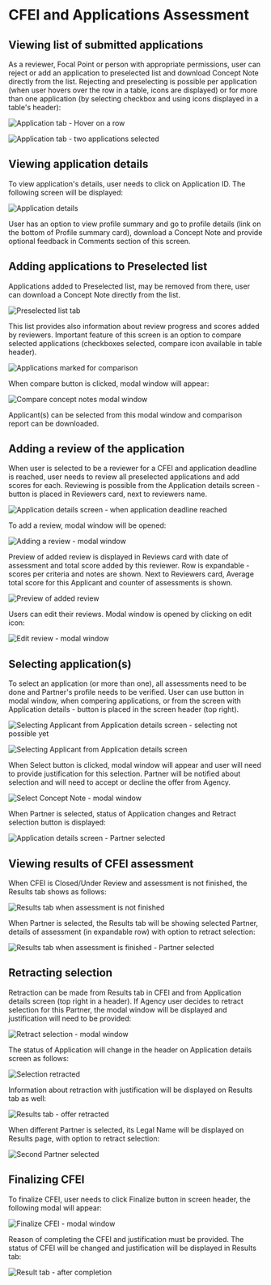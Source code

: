# CFEI and Applications Assessment

## Viewing list of submitted applications

As a reviewer, Focal Point or person with appropriate permissions, user can reject or add an application to preselected list and download Concept Note directly from the list. Rejecting and preselecting is possible per application \(when user hovers over the row in a table, icons are displayed\) or for more than one application \(by selecting checkbox and using icons displayed in a table's header\):

![Application tab - Hover on a row](../.gitbook/assets/screen-shot-2018-04-11-at-13.13.22.png)

![Application tab - two applications selected](../.gitbook/assets/screen-shot-2018-04-11-at-13.44.12.png)

## Viewing application details

To view application's details, user needs to click on Application ID. The following screen will be displayed:

![Application details](../.gitbook/assets/screen-shot-2018-04-11-at-13.10.25.png)

User has an option to view profile summary and go to profile details \(link on the bottom of Profile summary card\), download a Concept Note and provide optional feedback in Comments section of this screen.

## Adding applications to Preselected list

Applications added to Preselected list, may be removed from there, user can download a Concept Note directly from the list. 

![Preselected list tab](../.gitbook/assets/screen-shot-2018-04-11-at-16.34.16.png)

This list provides also information about review progress and scores added by reviewers. Important feature of this screen is an option to compare selected applications \(checkboxes selected, compare icon available in table header\).

![Applications marked for comparison](../.gitbook/assets/screen-shot-2018-04-11-at-16.32.18.png)

When compare button is clicked, modal window will appear:

![Compare concept notes modal window](../.gitbook/assets/screen-shot-2018-04-11-at-16.30.52.png)

Applicant\(s\) can be selected from this modal window and comparison report can be downloaded.

## Adding a review of the application

When user is selected to be a reviewer for a CFEI and application deadline is reached, user needs to review all preselected applications and add scores for each. Reviewing is possible from the Application details screen - button is placed in Reviewers card, next to reviewers name.

![Application details screen - when application deadline reached](../.gitbook/assets/screen-shot-2018-04-11-at-16.01.18.png)

To add a review, modal window will be opened:

![Adding a review - modal window](../.gitbook/assets/screen-shot-2018-04-11-at-16.06.03.png)

Preview of added review is displayed in Reviews card with date of assessment and total score added by this reviewer. Row is expandable - scores per criteria and notes are shown. Next to Reviewers card, Average total score for this Applicant and counter of assessments is shown.

![Preview of added review](../.gitbook/assets/screen-shot-2018-04-12-at-11.09.39.png)

Users can edit their reviews. Modal window is opened by clicking on edit icon:

![Edit review - modal window](../.gitbook/assets/screen-shot-2018-04-12-at-11.31.26.png)



## Selecting application\(s\)

To select an application \(or more than one\), all assessments need to be done and Partner's profile needs to be verified. User can use button in modal window, when compering applications, or from the screen with Application details - button is placed in the screen header \(top right\).

![Selecting Applicant from Application details screen - selecting not possible yet](../.gitbook/assets/screen-shot-2018-04-12-at-11.33.23%20%281%29.png)

![Selecting Applicant from Application details screen](../.gitbook/assets/screen-shot-2018-04-12-at-11.44.02%20%281%29.png)

When Select button is clicked, modal window will appear and user will need to provide justification for this selection. Partner will be notified about selection and will need to accept or decline the offer from Agency.

![Select Concept Note - modal window](../.gitbook/assets/screen-shot-2018-04-12-at-11.47.53.png)

When Partner is selected, status of Application changes and Retract selection button is displayed:

![Application details screen - Partner selected](../.gitbook/assets/screen-shot-2018-04-12-at-11.57.26.png)

## Viewing results of CFEI assessment

When CFEI is Closed/Under Review and assessment is not finished, the Results tab shows as follows:

![Results tab when assessment is not finished](../.gitbook/assets/screen-shot-2018-04-12-at-11.39.49.png)

When Partner is selected, the Results tab will be showing selected Partner, details of assessment \(in expandable row\) with option to retract selection:

![Results tab when assessment is finished - Partner selected](../.gitbook/assets/screen-shot-2018-04-12-at-11.59.10.png)



## Retracting selection

Retraction can be made from Results tab in CFEI and from Application details screen \(top right in a header\). If Agency user decides to retract selection for this Partner, the modal window will be displayed and justification will need to be provided:

![Retract selection - modal window](../.gitbook/assets/screen-shot-2018-04-12-at-12.06.38.png)

The status of Application will change in the header on Application details screen as follows:

![Selection retracted](../.gitbook/assets/screen-shot-2018-04-12-at-12.44.18.png)

Information about retraction with justification will be displayed on Results tab as well:

![Results tab - offer retracted](../.gitbook/assets/screen-shot-2018-04-12-at-12.46.05.png)

When different Partner is selected, its Legal Name will be displayed on Results page, with option to retract selection:

![Second Partner selected](../.gitbook/assets/screen-shot-2018-04-12-at-12.52.34.png)

## Finalizing CFEI

To finalize CFEI, user needs to click Finalize button in screen header, the following modal will appear:

![Finalize CFEI - modal window](../.gitbook/assets/screen-shot-2018-04-12-at-13.18.51.png)

Reason of completing the CFEI and justification must be provided. The status of CFEI will be changed and justification will be displayed in Results tab:

![Result tab - after completion](../.gitbook/assets/screen-shot-2018-04-12-at-13.29.24.png)





